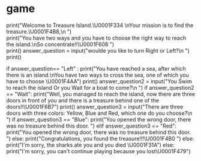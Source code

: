 # game

print("Welcome to Treasure Island.\U0001F334 \nYour mission is to find the treasure.\U0001F4B8,\n ")          
print("You have two ways and you have to choose the right way to reach the island.\nSo concentrate!!\U0001F608 ")      
print()
answer_question = input("woulde you like to turn Right or Left?\n ")     
print()

if answer_question== "Left" :
    print("You have reached a sea, after which there is an island.\nYou have two ways to cross the sea, one of which you have to choose \U0001F4AA")
    print()
    answer_question2 = input("You Swim to reach the island Or you Wait for a boat to come?\n ")
    if answer_question2 == "Wait":
        print("Well, you managed to reach the island, now there are three doors in front of you and there is a treasure behind one of the doors!!\U0001F6B7")
        print()
        answer_question3 = input("There are three doors with three colors: Yellow, Blue and Red, which one do you choose?\n ")
        if answer_question3 == "Blue":
            print("You opened the wrong door, there was no treasure behind this door. ")
        elif answer_question3 == "Red":
            print("You opened the wrong door, there was no treasure behind this door. ")
        else:
            print("Congratulations, you found the treasure!!!\U0001F4B0 ")
    else:
        print("I'm sorry, the sharks ate you and you died \U0001F31A")
else:
     print("I'm sorry, you can't continue playing because you lost\U0001F479")
